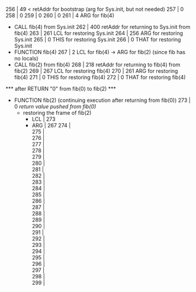 256 | 49    < retAddr for bootstrap (arg for Sys.init, but not needed)
257 |  0
258 |  0
259 |  0
260 |  0
261 |  4    ARG for fib(4)
- CALL fib(4) from Sys.init
262 |  400  retAddr for returning to Sys.init from fib(4)
263 |  261  LCL     for restoring Sys.init
264 |  256  ARG     for restoring Sys.init
265 |  0    THIS    for restoring Sys.init
266 |  0    THAT    for restoring Sys.init
- FUNCTION fib(4)
267 |  2    LCL for fib(4) -> ARG for fib(2) (since fib has no locals)
- CALL fib(2) from fib(4)
268 |  218  retAddr for returning to fib(4) from fib(2)
269 |  267  LCL     for restoring fib(4)
270 |  261  ARG     for restoring fib(4)
271 |  0    THIS    for restoring fib(4)
272 |  0    THAT    for restoring fib(4)

*** after RETURN "0" from fib(0) to fib(2) *** 

- FUNCTION fib(2) (continuing execution after returning from fib(0))
273 |  0    *return value pushed from fib(0)*
  - restoring the frame of fib(2)
    - LCL | 273
    - ARG | 267
274 |  
275 |  
276 |  
277 |  
278 |  
279 |  
280 |  
281 |  
282 |  
283 |  
284 |  
285 |  
286 |  
287 |  
288 |  
289 |  
290 |  
291 |  
292 |  
293 |  
294 |  
295 |  
296 |  
297 |  
298 |  
299 |  